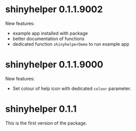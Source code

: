 # shinyhelper 0.1.1.9002

New features:

* example app installed with package
* better documentation of functions
* dedicated function `shinyhelperDemo` to run example app

# shinyhelper 0.1.1.9000

New features:

* Set colour of help icon with dedicated `colour` parameter.

# shinyhelper 0.1.1

This is the first version of the package.
